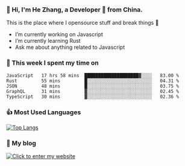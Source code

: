 ### 👋 Hi, I'm He Zhang, a Developer 🚀 from China.

This is the place where I opensource stuff and break things :rofl:

- I’m currently working on Javascript
- I’m currently learning Rust
- Ask me about anything related to Javascript

### 💪 This week I spent my time on 
<!--START_SECTION:waka-->
```text
JavaScript   17 hrs 58 mins  ████████████████████▓░░░░   83.00 % 
Rust         55 mins         █░░░░░░░░░░░░░░░░░░░░░░░░   04.31 % 
JSON         48 mins         █░░░░░░░░░░░░░░░░░░░░░░░░   03.75 % 
GraphQL      31 mins         ▓░░░░░░░░░░░░░░░░░░░░░░░░   02.45 % 
TypeScript   30 mins         ▓░░░░░░░░░░░░░░░░░░░░░░░░   02.36 % 
```
<!--END_SECTION:waka-->

### 👍 Most Used Languages
[![Top Langs](https://github-readme-stats.vercel.app/api/top-langs/?username=zhanghecool&layout=compact)](https://zhanghe.cool)

### 🌈 My blog 
[![Click to enter my website](https://cdn.jsdelivr.net/gh/zhanghecool/assets/images/gif/zhanghecools.gif)](https://zhanghe.cool)
